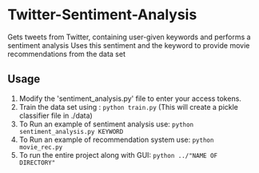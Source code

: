 # Twitter-Sentiment-Analysis

Gets tweets from Twitter, containing user-given keywords and performs a sentiment analysis 
Uses this sentiment and the keyword to provide movie recommendations from the data set

##  Usage
  1. Modify the 'sentiment_analysis.py' file to enter your access tokens.
  2. Train the data set using : 
    <code>python train.py</code>
     (This will create a pickle classifier file in ./data)
  3. To Run an example of sentiment analysis use: 
    <code>python sentiment_analysis.py KEYWORD</code>
  4. To Run an example of recommendation system use:
    <code>python movie_rec.py</code>
  5. To run the entire project along with GUI:
    <code>python ../"NAME OF DIRECTORY"</code>

